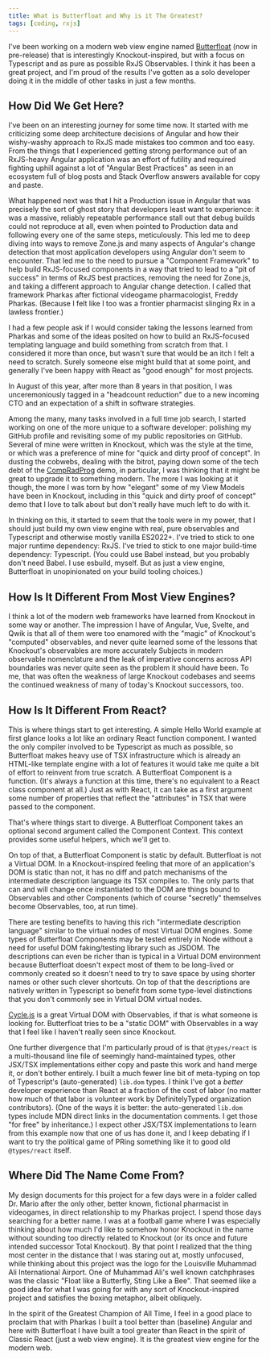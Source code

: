```yaml
---
title: What is Butterfloat and Why is it The Greatest?
tags: [coding, rxjs]
---
```


I've been working on a modern web view engine named
[Butterfloat][Butterfloat] (now in pre-release) that is
interestingly Knockout-inspired, but with a focus on Typescript and
as pure as possible RxJS Observables. I think it has been a great
project, and I'm proud of the results I've gotten as a solo
developer doing it in the middle of other tasks in just a few months.

## How Did We Get Here?

I've been on an interesting journey for some time now. It started
with me criticizing some deep architecture decisions of Angular and
how their wishy-washy approach to RxJS made mistakes too common and
too easy. From the things that I experienced getting strong
performance out of an RxJS-heavy Angular application was an effort
of futility and required fighting uphill against a lot of "Angular
Best Practices" as seen in an ecosystem full of blog posts and Stack
Overflow answers available for copy and paste.

What happened next was that I hit a Production issue in Angular that
was precisely the sort of ghost story that developers least want to
experience: it was a massive, reliably repeatable performance stall
out that debug builds could not reproduce at all, even when pointed
to Production data and following every one of the same steps,
meticulously. This led me to deep diving into ways to remove Zone.js
and many aspects of Angular's change detection that most application
developers using Angular don't seem to encounter. That led me to the
need to pursue a "Component Framework" to help build RxJS-focused
components in a way that tried to lead to a "pit of success" in
terms of RxJS best practices, removing the need for Zone.js, and
taking a different approach to Angular change detection. I called
that framework Pharkas after fictional videogame pharmacologist,
Freddy Pharkas. (Because I felt like I too was a frontier pharmacist
slinging Rx in a lawless frontier.)

I had a few people ask if I would consider taking the lessons learned
from Pharkas and some of the ideas posited on how to build an
RxJS-focused templating language and build something from scratch
from that. I considered it more than once, but wasn't sure that
would be an itch I felt a need to scratch. Surely someone else might
build that at some point, and generally I've been happy with React
as "good enough" for most projects.

In August of this year, after more than 8 years in that position, I
was unceremoniously tagged in a "headcount reduction" due to a new
incoming CTO and an expectation of a shift in software strategies.

Among the many, many tasks involved in a full time job search, I
started working on one of the more unique to a software developer:
polishing my GitHub profile and revisiting some of my public
repositories on GitHub. Several of mine were written in Knockout,
which was the style at the time, or which was a preference of mine
for "quick and dirty proof of concept". In dusting the cobwebs,
dealing with the bitrot, paying down some of the tech debt of the
[CompRadProg][compradprog] demo, in particular, I was thinking that
it might be great to upgrade it to something modern. The more I was
looking at it though, the more I was torn by how "elegant" some of
my View Models have been in Knockout, including in this "quick and
dirty proof of concept" demo that I love to talk about but don't
really have much left to do with it.

In thinking on this, it started to seem that the tools were in my
power, that I should just build my own view engine with real, pure
observables and Typescript and otherwise mostly vanilla ES2022+. I've
tried to stick to one major runtime dependency: RxJS. I've tried to
stick to one major build-time dependency: Typescript. (You could
use Babel instead, but you probably don't need Babel. I use esbuild,
myself. But as just a view engine, Butterfloat in unopinionated on
your build tooling choices.)

## How Is It Different From Most View Engines?

I think a lot of the modern web frameworks have learned from Knockout
in some way or another. The impression I have of Angular, Vue,
Svelte, and Qwik is that all of them were too enamored with the
"magic" of Knockout's "computed" observables, and never quite
learned some of the lessons that Knockout's observables are more
accurately Subjects in modern observable nomenclature and the leak
of imperative concerns across API boundaries was never quite seen as
the problem it should have been. To me, that was often the weakness
of large Knockout codebases and seems the continued weakness of many
of today's Knockout successors, too.

## How Is It Different From React?

This is where things start to get interesting. A simple Hello World
example at first glance looks a lot like an ordinary React function
component. I wanted the only compiler involved to be Typescript as
much as possible, so Butterfloat makes heavy use of TSX
infrastructure which is already an HTML-like template engine with a
lot of features it would take me quite a bit of effort to reinvent
from true scratch. A Butterfloat Component is a function. (It's
always a function at this time, there's no equivalent to a React
class component at all.) Just as with React, it can take as a first
argument some number of properties that reflect the "attributes" in
TSX that were passed to the component.

That's where things start to diverge. A Butterfloat Component takes
an optional second argument called the Component Context. This
context provides some useful helpers, which we'll get to.

On top of that, a Butterfloat Component is static by default.
Butterfloat is not a Virtual DOM. In a Knockout-inspired feeling that
more of an application's DOM is static than not, it has no diff and
patch mechanisms of the intermediate description language its TSX
compiles to. The only parts that can and will change once
instantiated to the DOM are things bound to Observables and other
Components (which of course "secretly" themselves become
Observables, too, at run time).

There are testing benefits to having this rich "intermediate
description language" similar to the virtual nodes of most Virtual
DOM engines. Some types of Butterfloat Components may be tested
entirely in Node without a need for useful DOM faking/testing
library such as JSDOM. The descriptions can even be richer than is
typical in a Virtual DOM environment because Butterfloat doesn't
expect most of them to be long-lived or commonly created so it
doesn't need to try to save space by using shorter names or other
such clever shortcuts. On top of that the descriptions are natively
written in Typescript so benefit from some type-level distinctions
that you don't commonly see in Virtual DOM virtual nodes.

[Cycle.js][cycle] is a great Virtual DOM with Observables, if that
is what someone is looking for. Butterfloat tries to be a "static
DOM" with Observables in a way that I feel like I haven't really
seen since Knockout.

One further divergence that I'm particularly proud of is that
`@types/react` is a multi-thousand line file of seemingly
hand-maintained types, other JSX/TSX implementations either copy
and paste this work and hand merge it, or don't bother entirely. I
built a much fewer line bit of meta-typing on top of Typescript's
(auto-generated) `lib.dom` types. I think I've got a *better*
developer experience than React at a fraction of the cost of
labor (no matter how much of that labor is volunteer work by
DefinitelyTyped organization contributors). (One of the ways it is
better: the auto-generated `lib.dom` types include MDN direct links
in the documentation comments. I get those "for free" by
inheritance.) I expect other JSX/TSX implementations to learn from
this example now that one of us has done it, and I keep debating if
I want to try the political game of PRing something like it to
good old `@types/react` itself.

## Where Did The Name Come From?

My design documents for this project for a few days were in a folder
called Dr. Mario after the only other, better known, fictional
pharmacist in videogames, in direct relationship to my Pharkas
project. I spend those days searching for a better name. I was at a
football game where I was especially thinking about how much I'd like
to somehow honor Knockout in the name without sounding too directly
related to Knockout (or its once and future intended successor Total
Knockout). By that point I realized that the thing most center in
the distance that I was staring out at, mostly unfocused, while
thinking about this project was the logo for the Louisville Muhammad
Ali International Airport. One of Muhammad Ali's well known
catchphrases was the classic "Float like a Butterfly, Sting Like a
Bee". That seemed like a good idea for what I was going for with any
sort of Knockout-inspired project and satisfies the boxing metaphor,
albeit obliquely.

In the spirit of the Greatest Champion of All Time, I feel in a good
place to proclaim that with Pharkas I built a tool better than
(baseline) Angular and here with Butterfloat I have built a tool
greater than React in the spirit of Classic React (just a web view
engine). It is the greatest view engine for the modern web.

[Butterfloat]: https://github.com/WorldMaker/butterfloat
[compradprog]: https://github.com/WorldMaker/compradprog
[cycle]: https://cycle.js.org
